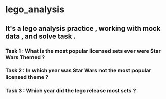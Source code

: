 # lego_analysis
## It's a lego analysis practice , working with mock data , and solve task . 

### Task 1 : What is the most popular licensed sets ever were Star Wars Themed ?
### Task 2 : In which year was Star Wars not the most popular licensed theme ?
### Task 3 : Which year did the lego release most sets ?
